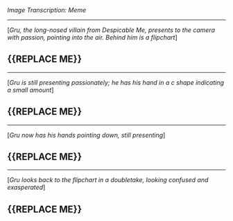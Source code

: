 *Image Transcription: Meme*

---

[*Gru, the long-nosed villain from Despicable Me, presents to the camera with passion, pointing into the air. Behind him is a flipchart*]

## {{REPLACE ME}}

---
[*Gru is still presenting passionately; he has his hand in a c shape indicating a small amount*]

## {{REPLACE ME}}

---
[*Gru now has his hands pointing down, still presenting*]

## {{REPLACE ME}}

---
[*Gru looks back to the flipchart in a doubletake, looking confused and exasperated*]

## {{REPLACE ME}}
